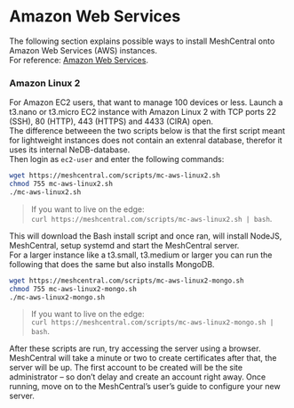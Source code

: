 # Amazon Web Services

The following section explains possible ways to install MeshCentral onto Amazon Web Services (AWS) instances.<br>
For reference: [Amazon Web Services](https://aws.amazon.com/).

### Amazon Linux 2

For Amazon EC2 users, that want to manage 100 devices or less. Launch a t3.nano or t3.micro EC2 instance with Amazon Linux 2 with TCP ports 22 (SSH), 80 (HTTP), 443 (HTTPS) and 4433 (CIRA) open.<br>
The difference betweeen the two scripts below is that the first script meant for lightweight instances does not contain an extenral database, therefor it uses its internal NeDB-database.<br>
Then login as `ec2-user` and enter the following commands:

```sh linenums="1"
wget https://meshcentral.com/scripts/mc-aws-linux2.sh
chmod 755 mc-aws-linux2.sh
./mc-aws-linux2.sh
```
> If you want to live on the edge:<br>
> `curl https://meshcentral.com/scripts/mc-aws-linux2.sh | bash`.

This will download the Bash install script and once ran, will install NodeJS, MeshCentral, setup systemd and start the MeshCentral server.<Br>
For a larger instance like a t3.small, t3.medium or larger you can run the following that does the same but also installs MongoDB.

```sh linenums="1"
wget https://meshcentral.com/scripts/mc-aws-linux2-mongo.sh
chmod 755 mc-aws-linux2-mongo.sh
./mc-aws-linux2-mongo.sh
```
> If you want to live on the edge:<br>
> `curl https://meshcentral.com/scripts/mc-aws-linux2-mongo.sh | bash`.

After these scripts are run, try accessing the server using a browser. MeshCentral will take a minute or two to create certificates after that, the server will be up. The first account to be created will be the site administrator – so don’t delay and create an account right away. Once running, move on to the MeshCentral’s user’s guide to configure your new server.